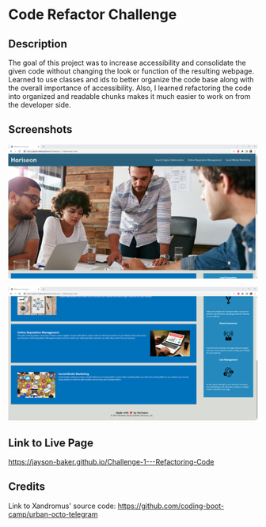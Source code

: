 # Code Refactor Challenge

## Description

The goal of this project was to increase accessibility and consolidate the given code without changing the look or function of the resulting webpage. Learned to use classes and ids to better organize the code base along with the overall importance of accessibility. Also, I learned refactoring the code into organized and readable chunks makes it much easier to work on from the developer side.  

## Screenshots

![Screenshot1](./assets/images/Screenshot%20Challenge%201.1.png)

![Screenshot2](./assets/images/Screenshot%20Challenge%201.2.png) 

## Link to Live Page

https://jayson-baker.github.io/Challenge-1---Refactoring-Code

## Credits

Link to Xandromus' source code: https://github.com/coding-boot-camp/urban-octo-telegram